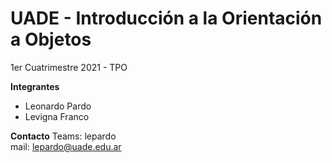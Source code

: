 # UADE - Introducción a la Orientación a Objetos
1er Cuatrimestre 2021 - TPO

__Integrantes__
- Leonardo Pardo
- Levigna Franco

__Contacto__
Teams: lepardo  
mail: lepardo@uade.edu.ar
